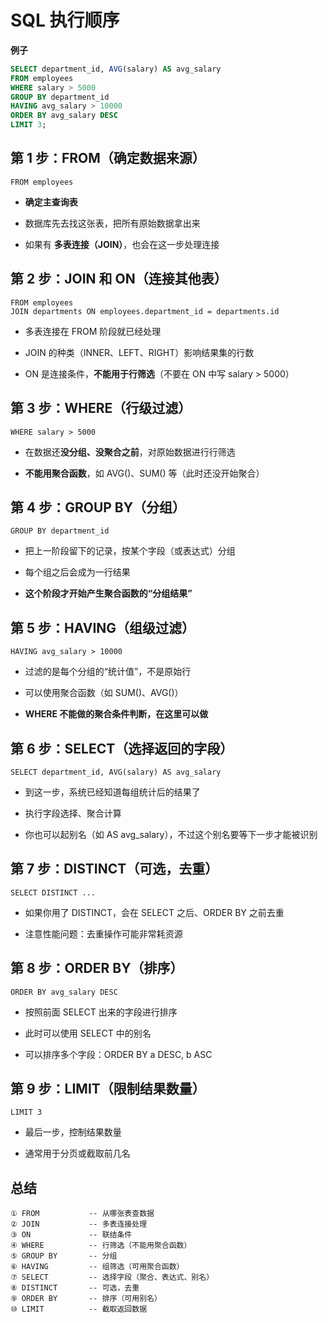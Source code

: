 # SQL 执行顺序

**例子**

```sql
SELECT department_id, AVG(salary) AS avg_salary
FROM employees
WHERE salary > 5000
GROUP BY department_id
HAVING avg_salary > 10000
ORDER BY avg_salary DESC
LIMIT 3;
```

## 第 1 步：FROM（确定数据来源）

```
FROM employees
```

- **确定主查询表**

- 数据库先去找这张表，把所有原始数据拿出来

- 如果有 **多表连接（JOIN）**，也会在这一步处理连接

## 第 2 步：JOIN 和 ON（连接其他表）

```
FROM employees
JOIN departments ON employees.department_id = departments.id
```

- 多表连接在 FROM 阶段就已经处理

- JOIN 的种类（INNER、LEFT、RIGHT）影响结果集的行数

- ON 是连接条件，**不能用于行筛选**（不要在 ON 中写 salary > 5000）

## 第 3 步：WHERE（行级过滤）

```
WHERE salary > 5000
```

- 在数据还**没分组、没聚合之前**，对原始数据进行行筛选

- **不能用聚合函数**，如 AVG()、SUM() 等（此时还没开始聚合）

## 第 4 步：GROUP BY（分组）

```
GROUP BY department_id
```

- 把上一阶段留下的记录，按某个字段（或表达式）分组

- 每个组之后会成为一行结果

- **这个阶段才开始产生聚合函数的“分组结果”**

## 第 5 步：HAVING（组级过滤）

```
HAVING avg_salary > 10000
```

- 过滤的是每个分组的“统计值”，不是原始行

- 可以使用聚合函数（如 SUM()、AVG()）

- **WHERE 不能做的聚合条件判断，在这里可以做**

## 第 6 步：SELECT（选择返回的字段）

```
SELECT department_id, AVG(salary) AS avg_salary
```

- 到这一步，系统已经知道每组统计后的结果了

- 执行字段选择、聚合计算

- 你也可以起别名（如 AS avg_salary），不过这个别名要等下一步才能被识别

## 第 7 步：DISTINCT（可选，去重）

```
SELECT DISTINCT ...
```

- 如果你用了 DISTINCT，会在 SELECT 之后、ORDER BY 之前去重

- 注意性能问题：去重操作可能非常耗资源

## 第 8 步：ORDER BY（排序）

```
ORDER BY avg_salary DESC
```

- 按照前面 SELECT 出来的字段进行排序

- 此时可以使用 SELECT 中的别名

- 可以排序多个字段：ORDER BY a DESC, b ASC

## 第 9 步：LIMIT（限制结果数量）

```
LIMIT 3
```

- 最后一步，控制结果数量

- 通常用于分页或截取前几名

## 总结

```
① FROM           -- 从哪张表查数据
② JOIN           -- 多表连接处理
③ ON             -- 联结条件
④ WHERE          -- 行筛选（不能用聚合函数）
⑤ GROUP BY       -- 分组
⑥ HAVING         -- 组筛选（可用聚合函数）
⑦ SELECT         -- 选择字段（聚合、表达式、别名）
⑧ DISTINCT       -- 可选，去重
⑨ ORDER BY       -- 排序（可用别名）
⑩ LIMIT          -- 截取返回数据
```
